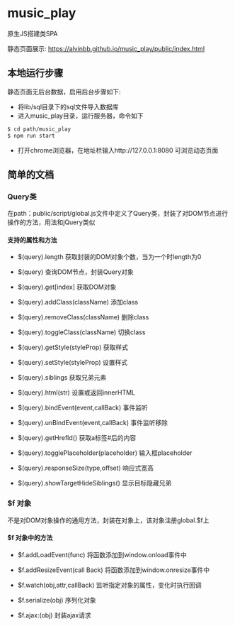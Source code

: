 # music_play

原生JS搭建类SPA

静态页面展示: https://alvinbb.github.io/music_play/public/index.html

## 本地运行步骤
静态页面无后台数据，启用后台步骤如下:
- 将lib/sql目录下的sql文件导入数据库
- 进入music_play目录，运行服务器，命令如下
``` bash
$ cd path/music_play
$ npm run start
```
- 打开chrome浏览器，在地址栏输入http://127.0.0.1:8080 可浏览动态页面

## 简单的文档

### Query类

在path：public/script/global.js文件中定义了Query类，封装了对DOM节点进行操作的方法，用法和jQuery类似

#### 支持的属性和方法

- $(query).length 获取封装的DOM对象个数，当为一个时length为0

- $(query) 查询DOM节点，封装Query对象

- $(query).get[index] 获取DOM对象

- $(query).addClass(className) 添加class

- $(query).removeClass(className) 删除class

- $(query).toggleClass(className) 切换class

- $(query).getStyle(styleProp) 获取样式

- $(query).setStyle(styleProp) 设置样式

- $(query).siblings 获取兄弟元素

- $(query).html(str) 设置或返回innerHTML

- $(query).bindEvent(event,callBack) 事件监听

- $(query).unBindEvent(event,callBack) 事件监听移除

- $(query).getHrefId() 获取a标签#后的内容

- $(query).togglePlaceholder(placeholder) 输入框placeholder

- $(query).responseSize(type,offset) 响应式宽高

- $(query).showTargetHideSiblings() 显示目标隐藏兄弟

### $f 对象

不是对DOM对象操作的通用方法，封装在对象上，该对象注册global.$f上

#### $f 对象中的方法

- $f.addLoadEvent(func) 将函数添加到window.onload事件中

- $f.addResizeEvent(call
Back) 将函数添加到window.onresize事件中

- $f.watch(obj,attr,callBack) 监听指定对象的属性，变化时执行回调

- $f.serialize(obj) 序列化对象

- $f.ajax:(obj) 封装ajax请求